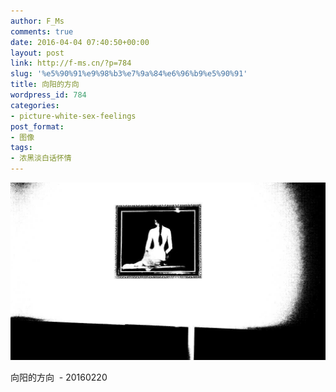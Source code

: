 ```yaml
---
author: F_Ms
comments: true
date: 2016-04-04 07:40:50+00:00
layout: post
link: http://f-ms.cn/?p=784
slug: '%e5%90%91%e9%98%b3%e7%9a%84%e6%96%b9%e5%90%91'
title: 向阳的方向
wordpress_id: 784
categories:
- picture-white-sex-feelings
post_format:
- 图像
tags:
- 浓黑淡白话怀情
---
```


![向阳的方向_20160220](/img/post/wp/2016/04/向阳的方向_20160220.jpg)


向阳的方向  - 20160220
